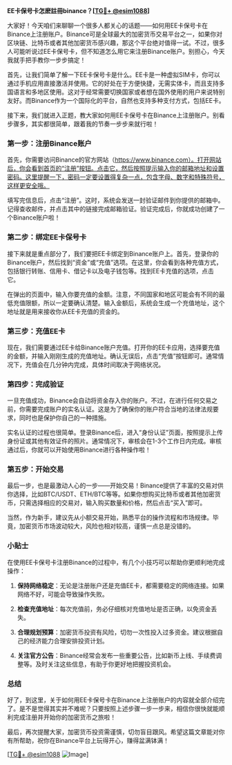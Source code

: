 **EE卡保号卡怎麽註冊binance？[[TG💪+ @esim1088](https://t.me/s/esim1088)]**

大家好！今天咱们来聊聊一个很多人都关心的话题——如何用EE卡保号卡在Binance上注册账户。Binance可是全球最大的加密货币交易平台之一，如果你对区块链、比特币或者其他加密货币感兴趣，那这个平台绝对值得一试。不过，很多人可能听说过EE卡保号卡，但不知道怎么用它来注册Binance账户。别担心，今天我就手把手教你一步步搞定！

首先，让我们简单了解一下EE卡保号卡是什么。EE卡是一种虚拟SIM卡，你可以通过手机应用直接激活并使用。它的好处在于方便快捷，无需实体卡，而且支持多国语言和多地区使用。这对于经常需要切换国家或者想在国外使用的用户来说特别友好。而Binance作为一个国际化的平台，自然也支持多种支付方式，包括EE卡。

接下来，我们就进入正题，教大家如何用EE卡保号卡在Binance上注册账户。别看步骤多，其实都很简单，跟着我的节奏一步步来就行啦！

### **第一步：注册Binance账户**
首先，你需要访问Binance的官方网站（https://www.binance.com）。打开网站后，你会看到首页的“注册”按钮。点击它，然后按照提示输入你的邮箱地址和设置密码。这里提醒一下，密码一定要设置得复杂一点，包含字母、数字和特殊符号，这样更安全哦。

填写完信息后，点击“注册”。这时，系统会发送一封验证邮件到你提供的邮箱中。记得查收邮件，并点击其中的链接完成邮箱验证。验证完成后，你就成功创建了一个Binance账户啦！

### **第二步：绑定EE卡保号卡**
接下来就是重点部分了，我们要把EE卡绑定到Binance账户上。首先，登录你的Binance账户，然后找到“资金”或“充值”选项。在这里，你会看到各种充值方式，包括银行转账、信用卡、借记卡以及电子钱包等。找到EE卡充值的选项，点击它。

在弹出的页面中，输入你要充值的金额。注意，不同国家和地区可能会有不同的最低充值限额，所以一定要确认清楚。输入金额后，系统会生成一个充值地址，这个地址就是用来接收你从EE卡充值的资金的。

### **第三步：充值EE卡**
现在，我们需要通过EE卡给Binance账户充值。打开你的EE卡应用，选择要充值的金额，并输入刚刚生成的充值地址。确认无误后，点击“充值”按钮即可。通常情况下，充值会在几分钟内完成，具体时间取决于网络状况。

### **第四步：完成验证**
一旦充值成功，Binance会自动将资金存入你的账户。不过，在进行任何交易之前，你需要完成账户的实名认证。这是为了确保你的账户符合当地的法律法规要求，同时也是保护你自己的一种措施。

实名认证的过程也很简单。登录Binance后，进入“身份认证”页面，按照提示上传身份证或其他有效证件的照片。通常情况下，审核会在1-3个工作日内完成。审核通过后，你就可以开始使用Binance进行各种操作啦！

### **第五步：开始交易**
最后一步，也是最激动人心的一步——开始交易！Binance提供了丰富的交易对供你选择，比如BTC/USDT、ETH/BTC等等。如果你想购买比特币或者其他加密货币，只需选择相应的交易对，输入购买数量和价格，然后点击“买入”即可。

当然，作为新手，建议先从小额交易开始，熟悉平台的操作流程和市场规律。毕竟，加密货币市场波动较大，风险也相对较高，谨慎一点总是没错的。

### **小贴士**
在使用EE卡保号卡注册Binance的过程中，有几个小技巧可以帮助你更顺利地完成操作：

1. **保持网络稳定**：无论是注册账户还是充值EE卡，都需要稳定的网络连接。如果网络不好，可能会导致操作失败。
   
2. **检查充值地址**：每次充值前，务必仔细核对充值地址是否正确，以免资金丢失。

3. **合理规划预算**：加密货币投资有风险，切勿一次性投入过多资金。建议根据自己的经济能力合理安排投资计划。

4. **关注官方公告**：Binance经常会发布一些重要公告，比如新币上线、手续费调整等。及时关注这些信息，有助于你更好地把握投资机会。

### **总结**
好了，到这里，关于如何用EE卡保号卡在Binance上注册账户的内容就全部介绍完了。是不是觉得其实并不难呢？只要按照上述步骤一步一步来，相信你很快就能顺利完成注册并开始你的加密货币之旅啦！

最后，再次提醒大家，加密货币投资需谨慎，切勿盲目跟风。希望这篇文章能对你有所帮助，祝你在Binance平台上玩得开心，赚得盆满钵满！

[[TG💪+ @esim1088](https://t.me/s/esim1088) ![Image](https://i.postimg.cc/4NQfJmqS/Snipaste-2025-05-13-00-14-12.png)]